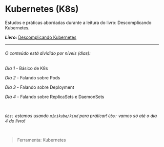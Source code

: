 # Kubernetes (K8s)

Estudos e práticas abordadas durante a leitura do livro: Descomplicando Kubernetes.

***Livro:*** [Descomplicando Kubernetes](https://livro.descomplicandokubernetes.com.br/pt/)

---

###### O conteúdo está dividido por níveis (dias):

*Dia 1* - Básico de K8s

*Dia 2* - Falando sobre Pods

*Dia 3* - Falando sobre Deployment

*Dia 4* - Falando sobre ReplicaSets e DaemonSets

<br>

*`Obs:` estamos usando `minikube/kind` para práticar!*
*`Obs:` vamos só até o dia 4 do livro!*

<br>

> Ferramenta: Kubernetes